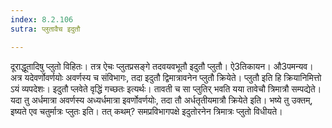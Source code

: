 ```yaml
---
index: 8.2.106
sutra: प्लुतावैच इदुतौ

---
```

दूराद्धूतादिषु प्लुतो विहितः। तत्र ऐचः प्लुतप्रसङ्गे तदवयवभूतौ इदुतौ प्लुतौ। ऐ3तिकायन। औ3पमन्यव। अत्र यदेवर्णोवर्णयोः अवर्णस्य च संविभागः, तदा इदुतौ द्विमात्रावनेन प्लुतौ क्रियेते। प्लुतौ इति हि क्रियानिमित्तो ऽयं व्यपदेशः। इदुतौ प्लवेते वृद्धिं गच्छतः इत्यर्थः। तावती च सा प्लुतिर् भवति यया तावेचौ त्रिमात्रौ सम्पद्येते। यदा तु अर्धमात्रा अवर्णस्य अध्यर्धमात्रा इवर्णोवर्णयोः, तदा तौ अर्धतृतीयमात्रौ क्रियेते इति। भष्ये तु उक्तम्, इष्यते एव चतुर्मात्रः प्लुतः इति। तत् कथम्? समप्रविभागपक्षे इदुतोरनेन त्रिमात्रः प्लुतो विधीयते।